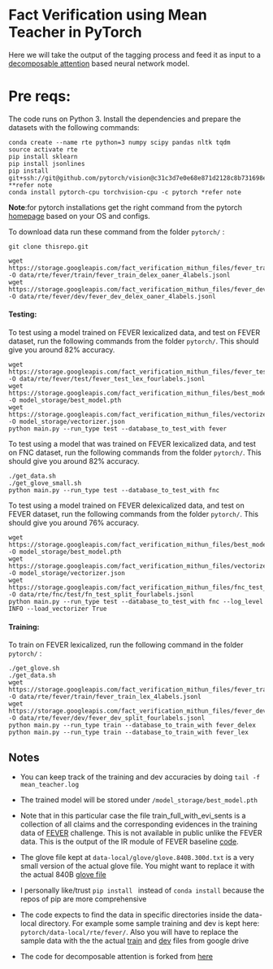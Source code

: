 
# Fact Verification using Mean Teacher in PyTorch

Here we will take the output of the tagging process and feed it as input to a [decomposable attention](https://arxiv.org/pdf/1606.01933.pdf) based neural network model.

 

# Pre reqs:
 
 The code runs on Python 3. Install the dependencies and prepare the datasets with the following commands:

```
conda create --name rte python=3 numpy scipy pandas nltk tqdm
source activate rte
pip install sklearn
pip install jsonlines
pip install git+ssh://git@github.com/pytorch/vision@c31c3d7e0e68e871d2128c8b731698ed3b11b119 **refer note
conda install pytorch-cpu torchvision-cpu -c pytorch *refer note
```
**Note**:for pytorch installations get the right command from the pytorch [homepage](https://pytorch.org/) based on your OS and configs.

To download data run these command from the folder `pytorch/` :

```
git clone thisrepo.git

wget https://storage.googleapis.com/fact_verification_mithun_files/fever_train_delex_oaner_4labels.jsonl  -O data/rte/fever/train/fever_train_delex_oaner_4labels.jsonl
wget https://storage.googleapis.com/fact_verification_mithun_files/fever_dev_delex_oaner_split_4labels.jsonl  -O data/rte/fever/dev/fever_dev_delex_oaner_4labels.jsonl
```


#### Testing:
To test using a model trained on FEVER lexicalized data, and test on FEVER dataset, run the following commands from the folder `pytorch/`. 
This should give you around 82\% accuracy.
```
wget https://storage.googleapis.com/fact_verification_mithun_files/fever_test_lex_4labels.jsonl -O data/rte/fever/test/fever_test_lex_fourlabels.jsonl
wget https://storage.googleapis.com/fact_verification_mithun_files/best_model_fever_lex_82.20.pth  -O model_storage/best_model.pth
wget https://storage.googleapis.com/fact_verification_mithun_files/vectorizer_fever_lex.json  -O model_storage/vectorizer.json
python main.py --run_type test --database_to_test_with fever 
```

To test using a model that was trained on FEVER lexicalized data, and test on FNC dataset, run the following commands from the folder `pytorch/`. 
This should give you around 82\% accuracy.
```
./get_data.sh
./get_glove_small.sh
python main.py --run_type test --database_to_test_with fnc 
```

To test using a model trained on FEVER delexicalized data, and test on FEVER dataset, run the following commands from the folder `pytorch/`. 
This should give you around 76\% accuracy.
```
wget https://storage.googleapis.com/fact_verification_mithun_files/best_model_trained_on_delex_fever_84PercentDevAccuracy.pth -O model_storage/best_model.pth
wget https://storage.googleapis.com/fact_verification_mithun_files/vectorizer_delex_lr0.0005_136epochs.json -O model_storage/vectorizer.json
wget https://storage.googleapis.com/fact_verification_mithun_files/fnc_test_delex_oaner_4labels.jsonl -O data/rte/fnc/test/fn_test_split_fourlabels.jsonl
python main.py --run_type test --database_to_test_with fnc --log_level INFO --load_vectorizer True  
```


#### Training:

To train on FEVER lexicalized, run the following command in the folder `pytorch/` :

``` 
./get_glove.sh
./get_data.sh
wget https://storage.googleapis.com/fact_verification_mithun_files/fever_train_lex_4labels.jsonl  -O data/rte/fever/train/fever_train_lex_4labels.jsonl
wget https://storage.googleapis.com/fact_verification_mithun_files/fever_dev_lex_4labels.jsonl  -O data/rte/fever/dev/fever_dev_split_fourlabels.jsonl
python main.py --run_type train --database_to_train_with fever_delex
python main.py --run_type train --database_to_train_with fever_lex

```


## Notes
- You can keep track of the training and dev accuracies by doing `tail -f mean_teacher.log` 
- The trained model will be stored under `/model_storage/best_model.pth ` 


- Note that in this particular case the file train_full_with_evi_sents is a collection of all claims and the corresponding
 evidences in the training data of [FEVER](http://fever.ai/) challenge. This is not available in public unlike the FEVER data. 
 This is the output of the IR module of FEVER baseline [code](http://fever.ai/task.html).
 
 - The glove file kept at `data-local/glove/glove.840B.300d.txt` is a very small version of the actual glove file. You might want to replace it with the actual 840B [glove file](https://nlp.stanford.edu/projects/glove/)

 - I personally like/trust `pip install ` instead of `conda install`  because the repos of pip are more comprehensive

 - The code expects to find the data in specific directories inside the data-local directory.  For example some sample training and dev is kept here: `pytorch/data-local/rte/fever/`. Also you will have to replace the sample data with the the actual [train](https://drive.google.com/open?id=1bA32_zRn8V2voPmb1sN5YbLcVFo6KBWf) and [dev](https://drive.google.com/open?id=1xb6QHfMQUI3Q44DQZNVL481rYyMGN-sR) files from google drive


 - The code for decomposable attention is forked from [here](https://github.com/libowen2121/SNLI-decomposable-attention)
